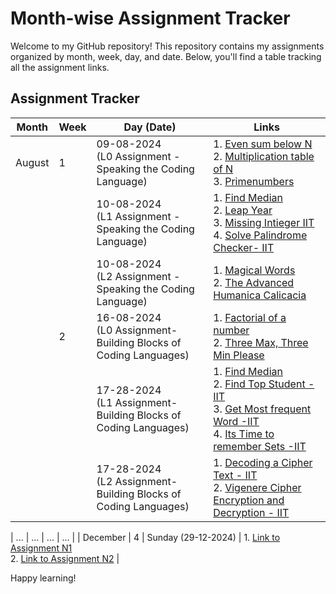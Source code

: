 # Month-wise Assignment Tracker

Welcome to my GitHub repository! This repository contains my assignments organized by month, week, day, and date. Below, you'll find a table tracking all the assignment links.

## Assignment Tracker

| Month   | Week | Day (Date)    | Links                                                                                                             |
|---------|------|---------------|---------|
| August  | 1    | 09-08-2024 <br>(L0 Assignment - Speaking the Coding Language)| 1. [Even sum below N](https://github.com/ashishkumarpalai/Minor-In-AI/blob/main/1.August/week1/09-08-2024/Assignment/L0%20Assignment%20-%20Speaking%20the%20Coding%20Language/Even%20sum%20below%20N.py)<br>2. [Multiplication table of N](https://github.com/ashishkumarpalai/Minor-In-AI/blob/main/1.August/week1/09-08-2024/Assignment/L0%20Assignment%20-%20Speaking%20the%20Coding%20Language/Multiplication%20table%20of%20N.py)<br>3. [Primenumbers](https://github.com/ashishkumarpalai/Minor-In-AI/blob/main/1.August/week1/09-08-2024/Assignment/L0%20Assignment%20-%20Speaking%20the%20Coding%20Language/Primenumbers.py)                     |
|   |     | 10-08-2024 <br> (L1 Assignment - Speaking the Coding Language) | 1. [Find Median](https://github.com/ashishkumarpalai/Minor-In-AI/blob/main/1.August/week1/10-08-2024/Assignment/L1%20Assignment%20-%20Speaking%20the%20Coding%20Language/Find%20Median.py)<br>2. [Leap Year](https://github.com/ashishkumarpalai/Minor-In-AI/blob/main/1.August/week1/10-08-2024/Assignment/L1%20Assignment%20-%20Speaking%20the%20Coding%20Language/Leap%20Year.py)<br>3. [Missing Intieger IIT](https://github.com/ashishkumarpalai/Minor-In-AI/blob/main/1.August/week1/10-08-2024/Assignment/L1%20Assignment%20-%20Speaking%20the%20Coding%20Language/Missing%20Intieger%20IIT.py) <br>4. [Solve Palindrome Checker- IIT](https://github.com/ashishkumarpalai/Minor-In-AI/blob/main/1.August/week1/10-08-2024/Assignment/L1%20Assignment%20-%20Speaking%20the%20Coding%20Language/Solve%20Palindrome%20Checker-%20IIT.py)                    |
|   |     | 10-08-2024 <br> (L2 Assignment - Speaking the Coding Language) | 1. [Magical Words](https://github.com/ashishkumarpalai/Minor-In-AI/blob/main/1.August/week1/10-08-2024/Assignment/L2%20Assignment%20-%20Speaking%20the%20Coding%20Language/Magical%20Words.py)<br>2. [The Advanced Humanica Calicacia](https://github.com/ashishkumarpalai/Minor-In-AI/blob/main/1.August/week1/10-08-2024/Assignment/L2%20Assignment%20-%20Speaking%20the%20Coding%20Language/The%20Advanced%20Humanica%20Calicacia.py)                                                     |
|  | 2 | 16-08-2024 <br> (L0 Assignment-Building Blocks of Coding Languages) | 1. [Factorial of a number](https://github.com/ashishkumarpalai/Minor-In-AI/blob/main/1.August/week2/16-08-2024/Assignment/L0%20Assignment-Building%20Blocks%20of%20Coding%20Languages/Factorial%20od%20a%20number.py)<br>2. [Three Max, Three Min Please](https://github.com/ashishkumarpalai/Minor-In-AI/blob/main/1.August/week2/16-08-2024/Assignment/L0%20Assignment-Building%20Blocks%20of%20Coding%20Languages/Three%20Max%2C%20Three%20Min%20Please.py)                                                    |
|  |   | 17-28-2024 <br> (L1 Assignment-Building Blocks of Coding Languages) | 1. [Find Median](https://github.com/ashishkumarpalai/Minor-In-AI/blob/main/1.August/week2/17-08-2024/Assignment/L1%20Assignment-Building%20Blocks%20of%20Coding%20Languages/Find%20Median.py)<br>2. [Find Top Student - IIT](https://github.com/ashishkumarpalai/Minor-In-AI/blob/main/1.August/week2/17-08-2024/Assignment/L1%20Assignment-Building%20Blocks%20of%20Coding%20Languages/Find%20Top%20Student%20-%20IIT.py) <br>3. [Get Most frequent Word -IIT](https://github.com/ashishkumarpalai/Minor-In-AI/blob/main/1.August/week2/17-08-2024/Assignment/L1%20Assignment-Building%20Blocks%20of%20Coding%20Languages/Get%20Most%20frequent%20Word%20-IIT.py)   <br>4. [Its Time to remember Sets -IIT](https://github.com/ashishkumarpalai/Minor-In-AI/blob/main/1.August/week2/17-08-2024/Assignment/L1%20Assignment-Building%20Blocks%20of%20Coding%20Languages/Its%20Time%20to%20remember%20Sets%20-IIT.py)                                                 |
|  |   | 17-28-2024 <br> (L2 Assignment-Building Blocks of Coding Languages) | 1. [Decoding a Cipher Text - IIT](https://github.com/ashishkumarpalai/Minor-In-AI/blob/main/1.August/week2/17-08-2024/Assignment/L2%20Assignment-Building%20Blocks%20of%20Coding%20Languages/Decoding%20a%20Cipher%20Text%20-%20IIT.py)<br>2. [Vigenere Cipher Encryption and Decryption - IIT](https://github.com/ashishkumarpalai/Minor-In-AI/blob/main/1.August/week2/17-08-2024/Assignment/L2%20Assignment-Building%20Blocks%20of%20Coding%20Languages/Vigenere%20Cipher%20Encryption%20and%20Decryption%20-%20IIT.py)                                                    |

| ...     | ...  | ...           | ...                                                                                                               |
| December | 4  | Sunday (29-12-2024) | 1. [Link to Assignment N1](#)<br>2. [Link to Assignment N2](#)                                                    |



Happy learning!
